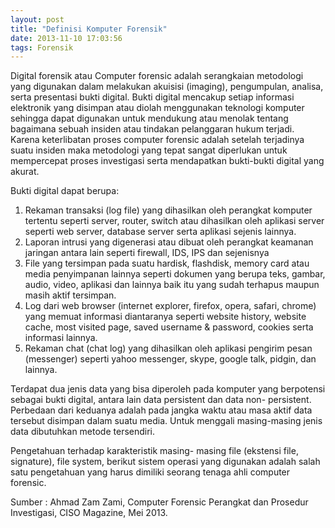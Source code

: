 ```yaml
---
layout: post
title: "Definisi Komputer Forensik"
date: 2013-11-10 17:03:56
tags: Forensik
---
```

Digital forensik atau Computer forensic adalah serangkaian metodologi yang digunakan dalam melakukan akuisisi (imaging), pengumpulan, analisa, serta presentasi bukti digital. Bukti digital mencakup setiap informasi elektronik yang disimpan atau diolah menggunakan teknologi komputer sehingga dapat digunakan untuk mendukung atau menolak tentang bagaimana sebuah insiden atau tindakan pelanggaran hukum terjadi. Karena keterlibatan proses computer forensic adalah setelah terjadinya suatu insiden maka metodologi yang tepat sangat diperlukan untuk mempercepat proses investigasi serta mendapatkan bukti-bukti digital yang akurat. 

Bukti digital dapat berupa:
<ol>
<li>Rekaman transaksi (log file) yang dihasilkan oleh perangkat komputer tertentu seperti server, router, switch atau dihasilkan oleh aplikasi server seperti web server, database server serta aplikasi sejenis lainnya. </li>
<li>Laporan intrusi yang digenerasi atau dibuat oleh perangkat keamanan jaringan antara lain seperti firewall, IDS, IPS dan sejenisnya </li>
<li>File yang tersimpan pada suatu hardisk, flashdisk, memory card atau media penyimpanan lainnya seperti dokumen yang berupa teks, gambar, audio, video, aplikasi dan lainnya baik itu yang sudah terhapus maupun masih aktif tersimpan.</li> 
<li>Log dari web browser (internet explorer, firefox, opera, safari, chrome) yang memuat informasi diantaranya seperti website history, website cache, most visited page, saved username & password, cookies serta informasi lainnya. </li>
<li>Rekaman chat (chat log) yang dihasilkan oleh aplikasi pengirim pesan (messenger) seperti yahoo messenger, skype, google talk, pidgin, dan lainnya. </li></ol>
Terdapat dua jenis data yang bisa diperoleh pada komputer yang berpotensi sebagai bukti digital, antara lain data persistent dan data non- persistent. Perbedaan dari keduanya adalah pada jangka waktu atau masa aktif data tersebut disimpan dalam suatu media. Untuk menggali masing-masing jenis data dibutuhkan metode tersendiri. 

Pengetahuan terhadap karakteristik masing- masing file (ekstensi file, signature), file system, berikut sistem operasi yang digunakan adalah salah satu pengetahuan yang harus dimiliki seorang tenaga ahli computer forensic. 

Sumber : Ahmad Zam Zami, Computer Forensic Perangkat dan Prosedur Investigasi, CISO Magazine, Mei 2013. 
